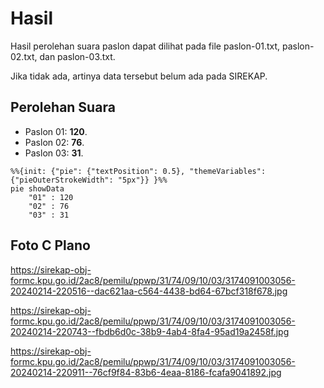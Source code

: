 # Hasil

Hasil perolehan suara paslon dapat dilihat pada file paslon-01.txt, paslon-02.txt, dan paslon-03.txt.

Jika tidak ada, artinya data tersebut belum ada pada SIREKAP.

## Perolehan Suara

 * Paslon 01: **120**.
 * Paslon 02: **76**.
 * Paslon 03: **31**.

```mermaid
%%{init: {"pie": {"textPosition": 0.5}, "themeVariables": {"pieOuterStrokeWidth": "5px"}} }%%
pie showData
    "01" : 120
    "02" : 76
    "03" : 31
```
## Foto C Plano

https://sirekap-obj-formc.kpu.go.id/2ac8/pemilu/ppwp/31/74/09/10/03/3174091003056-20240214-220516--dac621aa-c564-4438-bd64-67bcf318f678.jpg

https://sirekap-obj-formc.kpu.go.id/2ac8/pemilu/ppwp/31/74/09/10/03/3174091003056-20240214-220743--fbdb6d0c-38b9-4ab4-8fa4-95ad19a2458f.jpg

https://sirekap-obj-formc.kpu.go.id/2ac8/pemilu/ppwp/31/74/09/10/03/3174091003056-20240214-220911--76cf9f84-83b6-4eaa-8186-fcafa9041892.jpg
